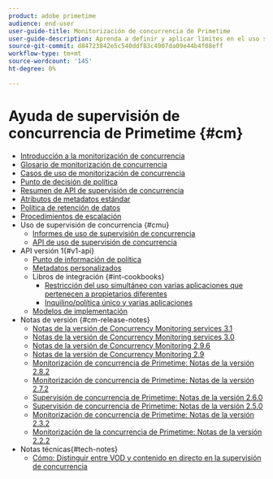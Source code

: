 ```yaml
---
product: adobe primetime
audience: end-user
user-guide-title: Monitorización de concurrencia de Primetime
user-guide-description: Aprenda a definir y aplicar límites en el uso simultáneo en varias aplicaciones.
source-git-commit: d84723842e5c540ddf83c4007da09e44b4f08eff
workflow-type: tm+mt
source-wordcount: '145'
ht-degree: 0%

---
```



# Ayuda de supervisión de concurrencia de Primetime {#cm}

+ [Introducción a la monitorización de concurrencia](cm-home.md)
+ [Glosario de monitorización de concurrencia](cm-glossary.md)
+ [Casos de uso de monitorización de concurrencia](cm-use-cases.md)
+ [Punto de decisión de política](cm-policy-decision-point.md)
+ [Resumen de API de supervisión de concurrencia](cm-api-overview.md)
+ [Atributos de metadatos estándar](standard-metadata-attributes.md)
+ [Política de retención de datos](data-retention-policy.md)
+ [Procedimientos de escalación](cm-escalation-procedures.md)
+ Uso de supervisión de concurrencia {#cmu}
   + [Informes de uso de supervisión de concurrencia](cm-usage-reports.md)
   + [API de uso de supervisión de concurrencia](cmu-api.md)
+ API versión 1{#v1-api}
   + [Punto de información de política](policy-info-pt-versionone.md)
   + [Metadatos personalizados](custom-metadata.md)
   + Libros de integración {#int-cookbooks}
      + [Restricción del uso simultáneo con varias aplicaciones que pertenecen a propietarios diferentes](restrict-concurr-usage-mult-apps.md)
      + [Inquilino/política único y varias aplicaciones](single-tenant-policy-mult-app.md)
   + [Modelos de implementación](implementation-models.md)
+ Notas de versión {#cm-release-notes}
   + [Notas de la versión de Concurrency Monitoring services 3.1](rn-cm-services-31.md)
   + [Notas de la versión de Concurrency Monitoring services 3.0](rn-cm-services-30.md)
   + [Notas de la versión de Concurrency Monitoring 2.9.6](rn-cm-296.md)
   + [Notas de la versión de Concurrency Monitoring 2.9](rn-cm-29.md)
   + [Monitorización de concurrencia de Primetime: Notas de la versión 2.8.2](rn-cm-282.md)
   + [Monitorización de concurrencia de Primetime: Notas de la versión 2.7.2](rn-cm-272.md)
   + [Supervisión de concurrencia de Primetime: Notas de la versión 2.6.0](rn-cm-260.md)
   + [Supervisión de concurrencia de Primetime: Notas de la versión 2.5.0](rn-cm-250.md)
   + [Monitorización de concurrencia de Primetime: Notas de la versión 2.3.2](rn-cm-232.md)
   + [Monitorización de la concurrencia de Primetime: Notas de la versión 2.2.2](rn-cm-222.md)
+ Notas técnicas{#tech-notes}
   + [Cómo: Distinguir entre VOD y contenido en directo en la supervisión de concurrencia](vod-live-dist.md)
<!--    + [Usage reports](usage-rep-versionone.md) -->

